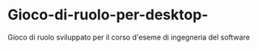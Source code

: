 # Gioco-di-ruolo-per-desktop-
Gioco di ruolo sviluppato per il corso d'eseme di ingegneria del software
